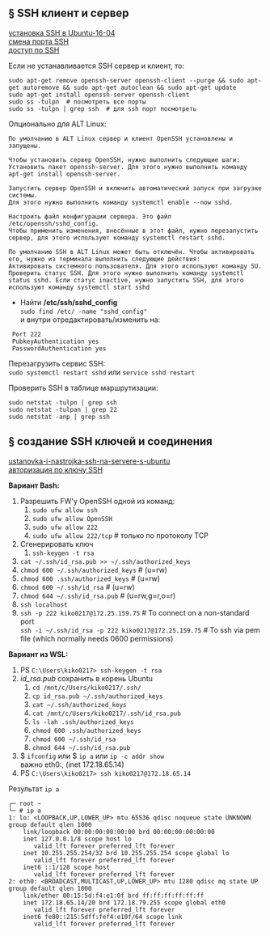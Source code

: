 ## § SSH клиент и сервер
[установка SSH в Ubuntu-16-04](https://losst.pro/ustanovka-ssh-ubuntu-16-04)
<br/> [смена порта SSH](https://losst.pro/smena-porta-ssh)
<br/> [доступ по SSH](https://www.altlinux.org/Доступ_по_SSH)

Если не устанавливается SSH сервер и клиент, то:
```
sudo apt-get remove openssh-server openssh-client --purge && sudo apt-get autoremove && sudo apt-get autoclean && sudo apt-get update
sudo apt-get install openssh-server openssh-client
sudo ss -tulpn  # посмотреть все порты
sudo ss -tulpn | grep ssh  # для ssh порт посмотреть
```

Опционально для ALT Linux:
```
По умолчанию в ALT Linux сервер и клиент OpenSSH установлены и запущены.

Чтобы установить сервер OpenSSH, нужно выполнить следующие шаги:
Установить пакет openssh-server. Для этого нужно выполнить команду apt-get install openssh-server.

Запустить сервер OpenSSH и включить автоматический запуск при загрузке системы.
Для этого нужно выполнить команду systemctl enable --now sshd.

Настроить файл конфигурации сервера. Это файл /etc/openssh/sshd_config.
Чтобы применить изменения, внесённые в этот файл, нужно перезапустить сервер, для этого используют команду systemctl restart sshd.

По умолчанию SSH в ALT Linux может быть отключён. Чтобы активировать его, нужно из терминала выполнить следующие действия:
Активировать системного пользователя. Для этого используют команду SU.
Проверить статус SSH. Для этого нужно выполнить команду systemctl status sshd. Если статус inactive, нужно запустить SSH, для этого используют команду systemctl start sshd
```

- Найти **/etc/ssh/sshd_config**
<br/> `sudo find /etc/ -name "sshd_config"`
<br/>  и внутри отредактировать/изменить на:
```console
 Port 222
 PubkeyAuthentication yes
 PasswordAuthentication yes
```
Перезагрузить сервис SSH:
<br/> `sudo systemctl restart sshd` или `service sshd restart`

Проверить SSH в таблице маршрутизации:
```console
sudo netstat -tulpn | grep ssh
sudo netstat -tulpan | grep 22
sudo netstat -anp | grep ssh
```


## § создание SSH ключей и соединения
[ustanovka-i-nastrojka-ssh-na-servere-s-ubuntu](https://help.sweb.ru/ustanovka-i-nastrojka-ssh-na-servere-s-ubuntu_1376.html)
<br/> [авторизация по ключу SSH](https://losst.pro/avtorizatsiya-po-klyuchu-ssh)

**Вариант Bash:**
1) Разрешить FW'у OpenSSH одной из команд:
	1. `sudo ufw allow ssh`
	2. `sudo ufw allow OpenSSH`
	3. `sudo ufw allow 222`
	4. `sudo ufw allow 222/tcp`  # только по протоколу TCP
2) Сгенерировать ключ
   1. `ssh-keygen -t rsa`
4) `cat ~/.ssh/id_rsa.pub >> ~/.ssh/authorized_keys`
5) `chmod 600 ~/.ssh/authorized_keys`  # (u=rw)
6) `chmod 600 .ssh/authorized_keys`  # (u=rw)
7) `chmod 600 ~/.ssh/id_rsa`  # (u=rw)
8) `chmod 644 ~/.ssh/id_rsa.pub`  # (u=rw,g=r,o=r)
9) `ssh localhost`
10) `ssh -p 222 kiko0217@172.25.159.75`  # To connect on a non-standard port
<br/>	`ssh -i ~/.ssh/id_rsa -p 222 kiko0217@172.25.159.75`  # To ssh via pem file (which normally needs 0600 permissions)

**Вариант из WSL:**
1) PS `C:\Users\kiko0217> ssh-keygen -t rsa`
2) *id_rsa.pub* сохранить в корень Ubuntu
	1. `cd /mnt/c/Users/kiko0217/.ssh/`
	2. `cp id_rsa.pub ~/.ssh/authorized_keys`
	3. `cat ~/.ssh/authorized_keys`
	4. `cat /mnt/c/Users/kiko0217/.ssh/id_rsa.pub`
	5. `ls -lah .ssh/authorized_keys`
	6. `chmod 600 .ssh/authorized_keys`
	7. `chmod 600 ~/.ssh/id_rsa`
	8. `chmod 644 ~/.ssh/id_rsa.pub`
3) $ `ifconfig`  или $ `ip a` или `ip -c addr show`
<br/>	важно eth0:, (inet 172.18.65.14)
4) PS `C:\Users\kiko0217> ssh kiko0217@172.18.65.14`

Результат `ip a`
```console
┌─ root ~
└─ # ip a
1: lo: <LOOPBACK,UP,LOWER_UP> mtu 65536 qdisc noqueue state UNKNOWN group default qlen 1000
    link/loopback 00:00:00:00:00:00 brd 00:00:00:00:00:00
    inet 127.0.0.1/8 scope host lo
       valid_lft forever preferred_lft forever
    inet 10.255.255.254/32 brd 10.255.255.254 scope global lo
       valid_lft forever preferred_lft forever
    inet6 ::1/128 scope host
       valid_lft forever preferred_lft forever
2: eth0: <BROADCAST,MULTICAST,UP,LOWER_UP> mtu 1280 qdisc mq state UP group default qlen 1000
    link/ether 00:15:5d:f4:e1:0f brd ff:ff:ff:ff:ff:ff
    inet 172.18.65.14/20 brd 172.18.79.255 scope global eth0
       valid_lft forever preferred_lft forever
    inet6 fe80::215:5dff:fef4:e10f/64 scope link
       valid_lft forever preferred_lft forever
```
